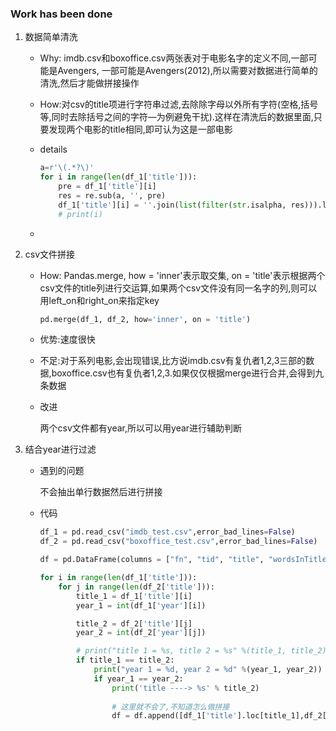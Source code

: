 ### Work has been done

1. 数据简单清洗

   - Why: imdb.csv和boxoffice.csv两张表对于电影名字的定义不同,一部可能是Avengers, 一部可能是Avengers(2012),所以需要对数据进行简单的清洗,然后才能做拼接操作

   - How:对csv的title项进行字符串过滤,去除除字母以外所有字符(空格,括号等,同时去除括号之间的字符—为例避免干扰).这样在清洗后的数据里面,只要发现两个电影的title相同,即可认为这是一部电影

   - details

     ```python
     a=r'\(.*?\)'
     for i in range(len(df_1['title'])):
         pre = df_1['title'][i]
         res = re.sub(a, '', pre)
         df_1['title'][i] = ''.join(list(filter(str.isalpha, res))).lower()
         # print(i)
     ```

     

   - 

2. csv文件拼接

   - How: Pandas.merge, how = 'inner'表示取交集, on = 'title'表示根据两个csv文件的title列进行交运算,如果两个csv文件没有同一名字的列,则可以用left_on和right_on来指定key

     ```python
     pd.merge(df_1, df_2, how='inner', on = 'title')
     ```

     

   - 优势:速度很快

   - 不足:对于系列电影,会出现错误,比方说imdb.csv有复仇者1,2,3三部的数据,boxoffice.csv也有复仇者1,2,3.如果仅仅根据merge进行合并,会得到九条数据

   - 改进

     两个csv文件都有year,所以可以用year进行辅助判断

3. 结合year进行过滤

   - 遇到的问题

     不会抽出单行数据然后进行拼接

   - 代码

     ```python
     df_1 = pd.read_csv("imdb_test.csv",error_bad_lines=False)
     df_2 = pd.read_csv("boxoffice_test.csv",error_bad_lines=False)
     
     df = pd.DataFrame(columns = ["fn", "tid", "title", "wordsInTitle","url","imdbRating","ratingCount","duration","year_x","type","nrOfWins","nrOfNominations","nrOfPhotos","nrOfNewsArticles","nrOfUserReviews","nrOfGenre","Action","Adult","Adventure","Animation","Biography","Comedy","Crime","Documentary","Drama","Family","Fantasy","FilmNoir","GameShow","History","Horror","Music","Musical","Mystery","News","RealityTV","Romance","SciFi","Short","Sport","TalkShow","Thriller","War","Western","lifetime_gross"]) #创建一个空的dataframe
     
     for i in range(len(df_1['title'])):
         for j in range(len(df_2['title'])):
             title_1 = df_1['title'][i]
             year_1 = int(df_1['year'][i])
     
             title_2 = df_2['title'][j]
             year_2 = int(df_2['year'][j])
     
             # print("title 1 = %s, title 2 = %s" %(title_1, title_2))
             if title_1 == title_2:
                 print("year 1 = %d, year 2 = %d" %(year_1, year_2))
                 if year_1 == year_2:
                     print('title ----> %s' % title_2)
                     
                     # 这里就不会了,不知道怎么做拼接
                     df = df.append([df_1['title'].loc[title_1],df_2['lifetime_gross'][j]], ignore_index= True)
     
     
     ```

     